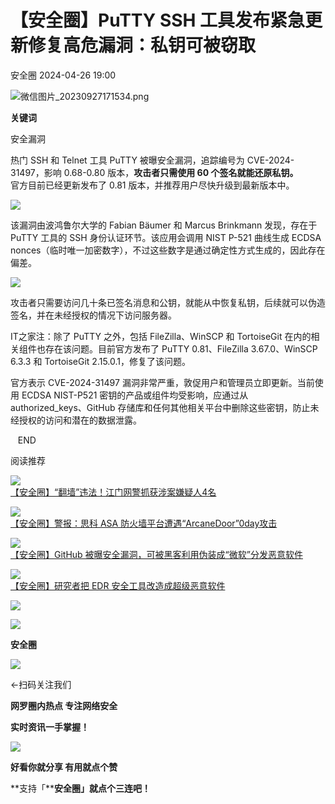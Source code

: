 #  【安全圈】PuTTY SSH 工具发布紧急更新修复高危漏洞：私钥可被窃取   
 安全圈   2024-04-26 19:00  
  
![](https://mmbiz.qpic.cn/sz_mmbiz_png/aBHpjnrGylgOvEXHviaXu1fO2nLov9bZ055v7s8F6w1DD1I0bx2h3zaOx0Mibd5CngBwwj2nTeEbupw7xpBsx27Q/640?wx_fmt=png&from=appmsg "微信图片_20230927171534.png")  
  
  
**关键词**  
  
  
  
安全漏洞  
  
  
热门 SSH 和 Telnet 工具 PuTTY 被曝安全漏洞，追踪编号为 CVE-2024-31497，影响 0.68-0.80 版本，**攻击者只需使用 60 个签名就能还原私钥。**  
官方目前已经更新发布了 0.81 版本，并推荐用户尽快升级到最新版本中。  
  
  
  
![](https://mmbiz.qpic.cn/sz_mmbiz_jpg/aBHpjnrGylhsiaBBpR8icOa37TByqAZiazWILqZB4wmBicFH6aVkjJhRxFpkiaucetpg4LERur7JKYicO8hgOKOEnIibQ/640?wx_fmt=webp&from=appmsg "")  
  
  
  
该漏洞由波鸿鲁尔大学的 Fabian Bäumer 和 Marcus Brinkmann 发现，存在于 PuTTY 工具的 SSH 身份认证环节。该应用会调用 NIST P-521 曲线生成 ECDSA nonces（临时唯一加密数字），不过这些数字是通过确定性方式生成的，因此存在偏差。  
  
![](https://mmbiz.qpic.cn/sz_mmbiz_jpg/aBHpjnrGylhsiaBBpR8icOa37TByqAZiazW1csAZKMuPvmUVHVr3yGyy6nIE2ibgZLAHou9vGZuJ4knVib0UY2oU5bA/640?wx_fmt=jpeg&from=appmsg "")  
  
攻击者只需要访问几十条已签名消息和公钥，就能从中恢复私钥，后续就可以伪造签名，并在未经授权的情况下访问服务器。  
  
IT之家注：除了 PuTTY 之外，包括 FileZilla、WinSCP 和 TortoiseGit 在内的相关组件也存在该问题。目前官方发布了 PuTTY 0.81、FileZilla 3.67.0、WinSCP 6.3.3 和 TortoiseGit 2.15.0.1，修复了该问题。  
  
官方表示 CVE-2024-31497 漏洞非常严重，敦促用户和管理员立即更新。当前使用 ECDSA NIST-P521 密钥的产品或组件均受影响，应通过从 authorized_keys、GitHub 存储库和任何其他相关平台中删除这些密钥，防止未经授权的访问和潜在的数据泄露。  
  
  
   END    
  
  
阅读推荐  
  
  
![](https://mmbiz.qpic.cn/sz_mmbiz_jpg/aBHpjnrGylhsiaBBpR8icOa37TByqAZiazWXvffs2ib8xDjx1icH5XgDialH9u1HH4djmibwtBsWbBmSjcvWricwya1euA/640?wx_fmt=jpeg "")  
[【安全圈】“翻墙”违法！江门网警抓获涉案嫌疑人4名](http://mp.weixin.qq.com/s?__biz=MzIzMzE4NDU1OQ==&mid=2652058881&idx=1&sn=fa4a476547b4a304ea630d0b4fb63ead&chksm=f36e1941c419905715fdf1545d1328413621a22bd6612c2dd11945351a0bd0bb7d3ac855a8e4&scene=21#wechat_redirect)  
  
  
  
![](https://mmbiz.qpic.cn/sz_mmbiz_jpg/aBHpjnrGylhsiaBBpR8icOa37TByqAZiazWuShzlPgIZVKflXAtx14NMrGe39CcJwibtzcNpfmVScYibsS6zjsDW64Q/640?wx_fmt=jpeg "")  
[【安全圈】警报：思科 ASA 防火墙平台遭遇“ArcaneDoor”0day攻击](http://mp.weixin.qq.com/s?__biz=MzIzMzE4NDU1OQ==&mid=2652058881&idx=2&sn=06c71b1369aebba0ff5f1eaf0426bce9&chksm=f36e1941c4199057cfc88a6b2e935e2a034daddd4a18c1d0d62dfddd09ba3e5c037b90e987a9&scene=21#wechat_redirect)  
  
  
  
![](https://mmbiz.qpic.cn/sz_mmbiz_jpg/aBHpjnrGylhsiaBBpR8icOa37TByqAZiazWNsty1NF9sOahBS7mibyLeZ5hX5jmaLoOT6l7ia7KhAWchPsuG7QG7icTA/640?wx_fmt=jpeg "")  
[【安全圈】GitHub 被曝安全漏洞，可被黑客利用伪装成“微软”分发恶意软件](http://mp.weixin.qq.com/s?__biz=MzIzMzE4NDU1OQ==&mid=2652058881&idx=3&sn=0a21f1de27fc8dcacedba41d5e1d4383&chksm=f36e1941c41990575543827a9c6d183443deede552f68a7d779aa5dd7d13a448e1590d086e8c&scene=21#wechat_redirect)  
  
  
  
![](https://mmbiz.qpic.cn/sz_mmbiz_jpg/aBHpjnrGylhsiaBBpR8icOa37TByqAZiazWQzU0nddPJCK6EApetZJ9RPKmMeUCsAPt2tGd5bmK0I63jIkmCRpqMQ/640?wx_fmt=jpeg "")  
[【安全圈】研究者把 EDR 安全工具改造成超级恶意软件](http://mp.weixin.qq.com/s?__biz=MzIzMzE4NDU1OQ==&mid=2652058881&idx=4&sn=157f18e8ab1705c8b860f1cb502b9be9&chksm=f36e1941c4199057638c5785140fbcf522e766f5e2e5891440485323a729d73756efd7b13bfd&scene=21#wechat_redirect)  
  
  
  
  
  
  
![](https://mmbiz.qpic.cn/mmbiz_gif/aBHpjnrGylgeVsVlL5y1RPJfUdozNyCEft6M27yliapIdNjlcdMaZ4UR4XxnQprGlCg8NH2Hz5Oib5aPIOiaqUicDQ/640?wx_fmt=gif "")  
  
  
  
![](https://mmbiz.qpic.cn/mmbiz_png/aBHpjnrGylgeVsVlL5y1RPJfUdozNyCEDQIyPYpjfp0XDaaKjeaU6YdFae1iagIvFmFb4djeiahnUy2jBnxkMbaw/640?wx_fmt=png "")  
  
**安全圈**  
  
![](https://mmbiz.qpic.cn/mmbiz_gif/aBHpjnrGylgeVsVlL5y1RPJfUdozNyCEft6M27yliapIdNjlcdMaZ4UR4XxnQprGlCg8NH2Hz5Oib5aPIOiaqUicDQ/640?wx_fmt=gif "")  
  
  
←扫码关注我们  
  
**网罗圈内热点 专注网络安全**  
  
**实时资讯一手掌握！**  
  
  
![](https://mmbiz.qpic.cn/mmbiz_gif/aBHpjnrGylgeVsVlL5y1RPJfUdozNyCE3vpzhuku5s1qibibQjHnY68iciaIGB4zYw1Zbl05GQ3H4hadeLdBpQ9wEA/640?wx_fmt=gif "")  
  
**好看你就分享 有用就点个赞**  
  
**支持「****安全圈」就点个三连吧！**  
  
